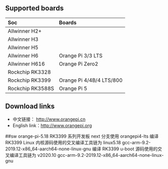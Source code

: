 ## Supported boards

Soc | Boards |
|:--|:--|
| Allwinner H2+ |  |
| Allwinner H3 |  | 
| Allwinner H5 | | 
| Allwinner H6 | Orange Pi 3/3 LTS |
| Allwinner H616 | Orange Pi Zero2 | 
| Rockchip RK3328 | | 
| Rockchip RK3399 | Orange Pi 4/4B/4 LTS/800 |
| Rockchip RK3588S | Orange Pi 5 |

## Download links

- 中文链接：     http://www.orangepi.cn
- English link：http://www.orangepi.org


##sw
orange-pi-5.18 RK3399 系列开发板 next 分支使用
orangepi4-lts
编译 RK3399 Linux 内核源码使用的交叉编译工具链为
linux5.18
gcc-arm-9.2-2019.12-x86_64-aarch64-none-linux-gnu
编译 RK3399 u-boot 源码使用的交叉编译工具链为
v2020.10
gcc-arm-9.2-2019.12-x86_64-aarch64-none-linux-gnu












